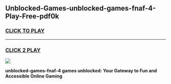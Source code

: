 
## Unblocked-Games-unblocked-games-fnaf-4-Play-Free-pdf0k
<h3>
<a href="https://premium76.site?title=unblocked-games-fnaf-4&ref=23A">CLICK TO PLAY</a></h3>
<hr>

<h3>
<a href="https://premium76.site?title=unblocked-games-fnaf-4&ref=23A">CLICK 2 PLAY</a>
  
</h3>

<a href="https://premium76.site?title=unblocked-games-fnaf-4&ref=23A"><img src="https://clearcache.store/games.png"></a>


**unblocked-games-fnaf-4 games unblocked: Your Gateway to Fun and Accessible Online Gaming**
